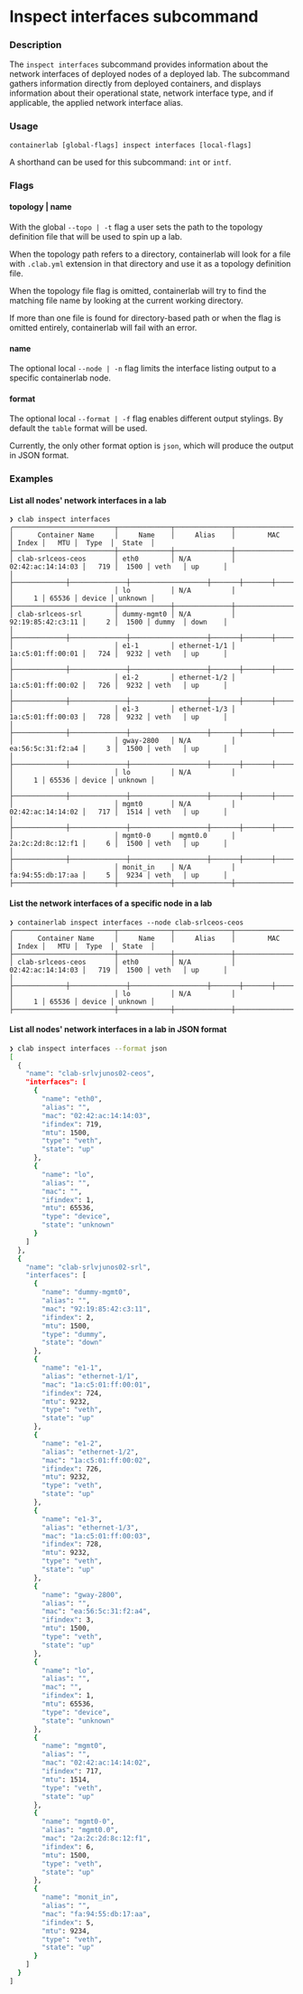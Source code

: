 # Inspect interfaces subcommand

### Description

The `inspect interfaces` subcommand provides information about the network interfaces of deployed nodes of a deployed lab.
The subcommand gathers information directly from deployed containers, and displays information about their operational state, network interface type, and if applicable, the applied network interface alias.

### Usage

`containerlab [global-flags] inspect interfaces [local-flags]`

A shorthand can be used for this subcommand: `int` or `intf`.

### Flags

#### topology | name

With the global `--topo | -t` flag a user sets the path to the topology definition file that will be used to spin up a lab.

When the topology path refers to a directory, containerlab will look for a file with `.clab.yml` extension in that directory and use it as a topology definition file.

When the topology file flag is omitted, containerlab will try to find the matching file name by looking at the current working directory.

If more than one file is found for directory-based path or when the flag is omitted entirely, containerlab will fail with an error.

#### name

The optional local `--node | -n` flag limits the interface listing output to a specific containerlab node.

#### format

The optional local `--format | -f` flag enables different output stylings. By default the `table` format will be used.

Currently, the only other format option is `json`, which will produce the output in JSON format.

### Examples

#### List all nodes' network interfaces in a lab

```
❯ clab inspect interfaces
╭─────────────────────────┬─────────────┬──────────────┬───────────────────┬───────┬───────┬────────┬─────────╮
│      Container Name     │     Name    │     Alias    │        MAC        │ Index │   MTU │  Type  │  State  │
├─────────────────────────┼─────────────┼──────────────┼───────────────────┼───────┼───────┼────────┼─────────┤
│ clab-srlceos-ceos       │ eth0        │ N/A          │ 02:42:ac:14:14:03 │   719 │  1500 │ veth   │ up      │
│                         ├─────────────┼──────────────┼───────────────────┼───────┼───────┼────────┼─────────┤
│                         │ lo          │ N/A          │                   │     1 │ 65536 │ device │ unknown │
├─────────────────────────┼─────────────┼──────────────┼───────────────────┼───────┼───────┼────────┼─────────┤
│ clab-srlceos-srl        │ dummy-mgmt0 │ N/A          │ 92:19:85:42:c3:11 │     2 │  1500 │ dummy  │ down    │
│                         ├─────────────┼──────────────┼───────────────────┼───────┼───────┼────────┼─────────┤
│                         │ e1-1        │ ethernet-1/1 │ 1a:c5:01:ff:00:01 │   724 │  9232 │ veth   │ up      │
│                         ├─────────────┼──────────────┼───────────────────┼───────┼───────┼────────┼─────────┤
│                         │ e1-2        │ ethernet-1/2 │ 1a:c5:01:ff:00:02 │   726 │  9232 │ veth   │ up      │
│                         ├─────────────┼──────────────┼───────────────────┼───────┼───────┼────────┼─────────┤
│                         │ e1-3        │ ethernet-1/3 │ 1a:c5:01:ff:00:03 │   728 │  9232 │ veth   │ up      │
│                         ├─────────────┼──────────────┼───────────────────┼───────┼───────┼────────┼─────────┤
│                         │ gway-2800   │ N/A          │ ea:56:5c:31:f2:a4 │     3 │  1500 │ veth   │ up      │
│                         ├─────────────┼──────────────┼───────────────────┼───────┼───────┼────────┼─────────┤
│                         │ lo          │ N/A          │                   │     1 │ 65536 │ device │ unknown │
│                         ├─────────────┼──────────────┼───────────────────┼───────┼───────┼────────┼─────────┤
│                         │ mgmt0       │ N/A          │ 02:42:ac:14:14:02 │   717 │  1514 │ veth   │ up      │
│                         ├─────────────┼──────────────┼───────────────────┼───────┼───────┼────────┼─────────┤
│                         │ mgmt0-0     │ mgmt0.0      │ 2a:2c:2d:8c:12:f1 │     6 │  1500 │ veth   │ up      │
│                         ├─────────────┼──────────────┼───────────────────┼───────┼───────┼────────┼─────────┤
│                         │ monit_in    │ N/A          │ fa:94:55:db:17:aa │     5 │  9234 │ veth   │ up      │
├─────────────────────────┼─────────────┼──────────────┼───────────────────┼───────┼───────┼────────┼─────────┤
```

#### List the network interfaces of a specific node in a lab

```
❯ containerlab inspect interfaces --node clab-srlceos-ceos
╭─────────────────────────┬─────────────┬──────────────┬───────────────────┬───────┬───────┬────────┬─────────╮
│      Container Name     │     Name    │     Alias    │        MAC        │ Index │   MTU │  Type  │  State  │
├─────────────────────────┼─────────────┼──────────────┼───────────────────┼───────┼───────┼────────┼─────────┤
│ clab-srlceos-ceos       │ eth0        │ N/A          │ 02:42:ac:14:14:03 │   719 │  1500 │ veth   │ up      │
│                         ├─────────────┼──────────────┼───────────────────┼───────┼───────┼────────┼─────────┤
│                         │ lo          │ N/A          │                   │     1 │ 65536 │ device │ unknown │
├─────────────────────────┼─────────────┼──────────────┼───────────────────┼───────┼───────┼────────┼─────────┤
```

#### List all nodes' network interfaces in a lab in JSON format

```bash
❯ clab inspect interfaces --format json
[
  {
    "name": "clab-srlvjunos02-ceos",
    "interfaces": [
      {
        "name": "eth0",
        "alias": "",
        "mac": "02:42:ac:14:14:03",
        "ifindex": 719,
        "mtu": 1500,
        "type": "veth",
        "state": "up"
      },
      {
        "name": "lo",
        "alias": "",
        "mac": "",
        "ifindex": 1,
        "mtu": 65536,
        "type": "device",
        "state": "unknown"
      }
    ]
  },
  {
    "name": "clab-srlvjunos02-srl",
    "interfaces": [
      {
        "name": "dummy-mgmt0",
        "alias": "",
        "mac": "92:19:85:42:c3:11",
        "ifindex": 2,
        "mtu": 1500,
        "type": "dummy",
        "state": "down"
      },
      {
        "name": "e1-1",
        "alias": "ethernet-1/1",
        "mac": "1a:c5:01:ff:00:01",
        "ifindex": 724,
        "mtu": 9232,
        "type": "veth",
        "state": "up"
      },
      {
        "name": "e1-2",
        "alias": "ethernet-1/2",
        "mac": "1a:c5:01:ff:00:02",
        "ifindex": 726,
        "mtu": 9232,
        "type": "veth",
        "state": "up"
      },
      {
        "name": "e1-3",
        "alias": "ethernet-1/3",
        "mac": "1a:c5:01:ff:00:03",
        "ifindex": 728,
        "mtu": 9232,
        "type": "veth",
        "state": "up"
      },
      {
        "name": "gway-2800",
        "alias": "",
        "mac": "ea:56:5c:31:f2:a4",
        "ifindex": 3,
        "mtu": 1500,
        "type": "veth",
        "state": "up"
      },
      {
        "name": "lo",
        "alias": "",
        "mac": "",
        "ifindex": 1,
        "mtu": 65536,
        "type": "device",
        "state": "unknown"
      },
      {
        "name": "mgmt0",
        "alias": "",
        "mac": "02:42:ac:14:14:02",
        "ifindex": 717,
        "mtu": 1514,
        "type": "veth",
        "state": "up"
      },
      {
        "name": "mgmt0-0",
        "alias": "mgmt0.0",
        "mac": "2a:2c:2d:8c:12:f1",
        "ifindex": 6,
        "mtu": 1500,
        "type": "veth",
        "state": "up"
      },
      {
        "name": "monit_in",
        "alias": "",
        "mac": "fa:94:55:db:17:aa",
        "ifindex": 5,
        "mtu": 9234,
        "type": "veth",
        "state": "up"
      }
    ]
  }
]
```

